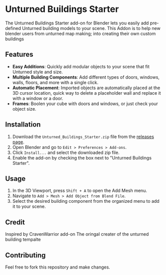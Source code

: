 # Unturned Buildings Starter

The Unturned Buildings Starter add-on for Blender lets you easily add pre-defined Unturned building models to your scene. This Addon is to help new blender users from unturned map making; into creating their own custom buildings

## Features

- **Easy Additions**: Quickly add modular objects to your scene that fit Unturned style and size.
- **Multiple Building Components**: Add different types of doors, windows, walls, floors, and more with a single click.
- **Automatic Placement**: Imported objects are automatically placed at the 3D cursor location, quick way to delete a placeholder wall and replace it with a window or a door.
- **Frames**: Boolen your cube with doors and windows, or just check your object size.

## Installation

1. Download the `Unturned_Buildings_Starter.zip` file from the [releases page](https://github.com/A7med9870/Unturned-Buildings-Starter/releases).
2. Open Blender and go to `Edit > Preferences > Add-ons`.
3. Click `Install...` and select the downloaded zip file.
4. Enable the add-on by checking the box next to "Unturned Buildings Starter".

## Usage

1. In the 3D Viewport, press `Shift + A` to open the Add Mesh menu.
2. Navigate to `Add > Mesh > Add Object from Blend File`.
3. Select the desired building component from the organized menu to add it to your scene.

## Credit
Inspired by CravenWarrior add-on
The oringal creater of the unturned building tempalte

## Contributing

Feel free to fork this repository and make changes.
